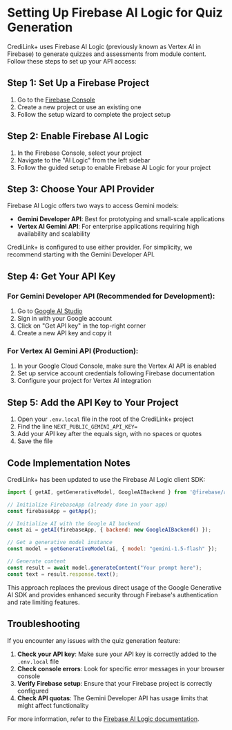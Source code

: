 # Setting Up Firebase AI Logic for Quiz Generation

CrediLink+ uses Firebase AI Logic (previously known as Vertex AI in Firebase) to generate quizzes and assessments from module content. Follow these steps to set up your API access:

## Step 1: Set Up a Firebase Project

1. Go to the [Firebase Console](https://console.firebase.google.com/)
2. Create a new project or use an existing one
3. Follow the setup wizard to complete the project setup

## Step 2: Enable Firebase AI Logic

1. In the Firebase Console, select your project
2. Navigate to the "AI Logic" from the left sidebar
3. Follow the guided setup to enable Firebase AI Logic for your project

## Step 3: Choose Your API Provider

Firebase AI Logic offers two ways to access Gemini models:

- **Gemini Developer API**: Best for prototyping and small-scale applications
- **Vertex AI Gemini API**: For enterprise applications requiring high availability and scalability

CrediLink+ is configured to use either provider. For simplicity, we recommend starting with the Gemini Developer API.

## Step 4: Get Your API Key

### For Gemini Developer API (Recommended for Development):

1. Go to [Google AI Studio](https://ai.google.dev/)
2. Sign in with your Google account
3. Click on "Get API key" in the top-right corner
4. Create a new API key and copy it

### For Vertex AI Gemini API (Production):

1. In your Google Cloud Console, make sure the Vertex AI API is enabled
2. Set up service account credentials following Firebase documentation
3. Configure your project for Vertex AI integration

## Step 5: Add the API Key to Your Project

1. Open your `.env.local` file in the root of the CrediLink+ project
2. Find the line `NEXT_PUBLIC_GEMINI_API_KEY=`
3. Add your API key after the equals sign, with no spaces or quotes
4. Save the file

## Code Implementation Notes

CrediLink+ has been updated to use the Firebase AI Logic client SDK:

```javascript
import { getAI, getGenerativeModel, GoogleAIBackend } from '@firebase/ai';

// Initialize FirebaseApp (already done in your app)
const firebaseApp = getApp();

// Initialize AI with the Google AI backend
const ai = getAI(firebaseApp, { backend: new GoogleAIBackend() });

// Get a generative model instance
const model = getGenerativeModel(ai, { model: "gemini-1.5-flash" });

// Generate content
const result = await model.generateContent("Your prompt here");
const text = result.response.text();
```

This approach replaces the previous direct usage of the Google Generative AI SDK and provides enhanced security through Firebase's authentication and rate limiting features.

## Troubleshooting

If you encounter any issues with the quiz generation feature:

1. **Check your API key**: Make sure your API key is correctly added to the `.env.local` file
2. **Check console errors**: Look for specific error messages in your browser console
3. **Verify Firebase setup**: Ensure that your Firebase project is correctly configured
4. **Check API quotas**: The Gemini Developer API has usage limits that might affect functionality

For more information, refer to the [Firebase AI Logic documentation](https://firebase.google.com/docs/ai-logic). 